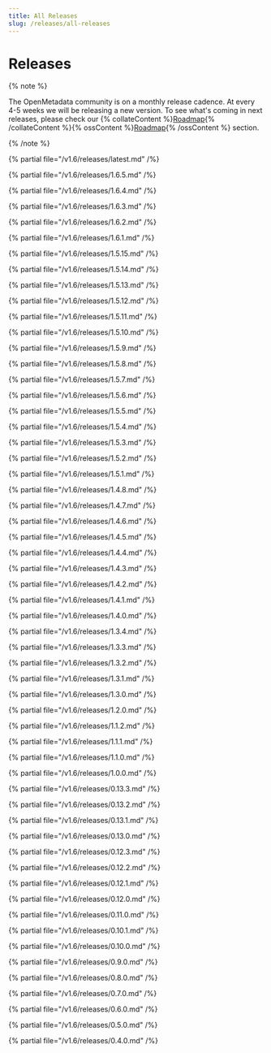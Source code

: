```yaml
---
title: All Releases
slug: /releases/all-releases
---
```


# Releases

{% note %}

The OpenMetadata community is on a monthly release cadence. At every 4-5 weeks we will be releasing a new
version. To see what's coming in next releases, please check our {% collateContent %}[Roadmap](https://www.getcollate.io/roadmap){% /collateContent %}{% ossContent %}[Roadmap](/roadmap){% /ossContent %} section.

{% /note %}

{% partial file="/v1.6/releases/latest.md" /%}

{% partial file="/v1.6/releases/1.6.5.md" /%}

{% partial file="/v1.6/releases/1.6.4.md" /%}

{% partial file="/v1.6/releases/1.6.3.md" /%}

{% partial file="/v1.6/releases/1.6.2.md" /%}

{% partial file="/v1.6/releases/1.6.1.md" /%}

{% partial file="/v1.6/releases/1.5.15.md" /%}

{% partial file="/v1.6/releases/1.5.14.md" /%}

{% partial file="/v1.6/releases/1.5.13.md" /%}

{% partial file="/v1.6/releases/1.5.12.md" /%}

{% partial file="/v1.6/releases/1.5.11.md" /%}

{% partial file="/v1.6/releases/1.5.10.md" /%}

{% partial file="/v1.6/releases/1.5.9.md" /%}

{% partial file="/v1.6/releases/1.5.8.md" /%}

{% partial file="/v1.6/releases/1.5.7.md" /%}

{% partial file="/v1.6/releases/1.5.6.md" /%}

{% partial file="/v1.6/releases/1.5.5.md" /%}

{% partial file="/v1.6/releases/1.5.4.md" /%}

{% partial file="/v1.6/releases/1.5.3.md" /%}

{% partial file="/v1.6/releases/1.5.2.md" /%}

{% partial file="/v1.6/releases/1.5.1.md" /%}

{% partial file="/v1.6/releases/1.4.8.md" /%}

{% partial file="/v1.6/releases/1.4.7.md" /%}

{% partial file="/v1.6/releases/1.4.6.md" /%}

{% partial file="/v1.6/releases/1.4.5.md" /%}

{% partial file="/v1.6/releases/1.4.4.md" /%}

{% partial file="/v1.6/releases/1.4.3.md" /%}

{% partial file="/v1.6/releases/1.4.2.md" /%}

{% partial file="/v1.6/releases/1.4.1.md" /%}

{% partial file="/v1.6/releases/1.4.0.md" /%}

{% partial file="/v1.6/releases/1.3.4.md" /%}

{% partial file="/v1.6/releases/1.3.3.md" /%}

{% partial file="/v1.6/releases/1.3.2.md" /%}

{% partial file="/v1.6/releases/1.3.1.md" /%}

{% partial file="/v1.6/releases/1.3.0.md" /%}

{% partial file="/v1.6/releases/1.2.0.md" /%}

{% partial file="/v1.6/releases/1.1.2.md" /%}

{% partial file="/v1.6/releases/1.1.1.md" /%}

{% partial file="/v1.6/releases/1.1.0.md" /%}

{% partial file="/v1.6/releases/1.0.0.md" /%}

{% partial file="/v1.6/releases/0.13.3.md" /%}

{% partial file="/v1.6/releases/0.13.2.md" /%}

{% partial file="/v1.6/releases/0.13.1.md" /%}

{% partial file="/v1.6/releases/0.13.0.md" /%}

{% partial file="/v1.6/releases/0.12.3.md" /%}

{% partial file="/v1.6/releases/0.12.2.md" /%}

{% partial file="/v1.6/releases/0.12.1.md" /%}

{% partial file="/v1.6/releases/0.12.0.md" /%}

{% partial file="/v1.6/releases/0.11.0.md" /%}

{% partial file="/v1.6/releases/0.10.1.md" /%}

{% partial file="/v1.6/releases/0.10.0.md" /%}

{% partial file="/v1.6/releases/0.9.0.md" /%}

{% partial file="/v1.6/releases/0.8.0.md" /%}

{% partial file="/v1.6/releases/0.7.0.md" /%}

{% partial file="/v1.6/releases/0.6.0.md" /%}

{% partial file="/v1.6/releases/0.5.0.md" /%}

{% partial file="/v1.6/releases/0.4.0.md" /%}
